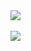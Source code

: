 

<a href="https://github.com/bruhmoent/github-readme-stats">
  <img align="center" src="https://github-readme-stats.vercel.app/api/top-langs/?username=bruhmoent&hide=javascript,html,asp.net" />
</a>
<br></br>
<a href="https://github.com/bruhmoent/github-readme-stats">
  <img align="center" src="https://github-readme-stats.vercel.app/api?username=bruhmoent" />
</a>
